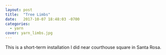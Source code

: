 ```yaml
---
layout: post
title:  "Tree Limbs"
date:   2017-10-07 18:48:03 -0700
categories:
  - yarn
cover: yarn_limbs.jpg
---
```


This is a short-term installation I did near courthouse square in Santa Rosa.
